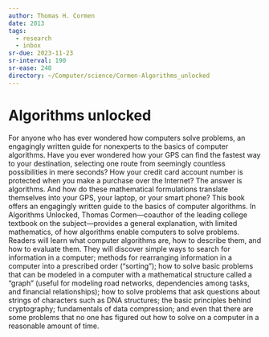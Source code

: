 ```yaml
---
author: Thomas H. Cormen
date: 2013
tags:
  - research
  - inbox
sr-due: 2023-11-23
sr-interval: 190
sr-ease: 248
directory: ~/Computer/science/Cormen-Algorithms_unlocked
---
```


# Algorithms unlocked

For anyone who has ever wondered how computers solve problems, an engagingly
written guide for nonexperts to the basics of computer algorithms. Have you ever
wondered how your GPS can find the fastest way to your destination, selecting
one route from seemingly countless possibilities in mere seconds? How your
credit card account number is protected when you make a purchase over the
Internet? The answer is algorithms. And how do these mathematical formulations
translate themselves into your GPS, your laptop, or your smart phone? This book
offers an engagingly written guide to the basics of computer algorithms. In
Algorithms Unlocked, Thomas Cormen—coauthor of the leading college textbook on
the subject—provides a general explanation, with limited mathematics, of how
algorithms enable computers to solve problems. Readers will learn what computer
algorithms are, how to describe them, and how to evaluate them. They will
discover simple ways to search for information in a computer; methods for
rearranging information in a computer into a prescribed order (“sorting”); how
to solve basic problems that can be modeled in a computer with a mathematical
structure called a “graph” (useful for modeling road networks, dependencies
among tasks, and financial relationships); how to solve problems that ask
questions about strings of characters such as DNA structures; the basic
principles behind cryptography; fundamentals of data compression; and even that
there are some problems that no one has figured out how to solve on a computer
in a reasonable amount of time.
